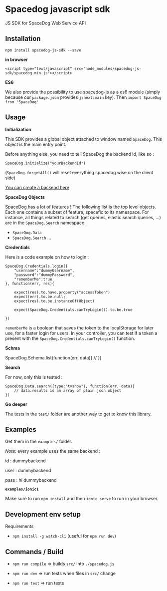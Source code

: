 # Spacedog javascript sdk

JS SDK for SpaceDog Web Service API

Installation
---

`npm install spacedog-js-sdk --save`

**in browser**

`<script type="text/javascript" src="node_modules/spacedog-js-sdk/spacedog.min.js"></script>`

**ES6**

We also provide the possibility to use spacedog-js as a es6 module (simply because our `package.json` provides `jsnext:main` key). Then `import SpaceDog from 'SpaceDog'`


Usage
---

**Initialization**

This SDK provides a global object attached to window named `SpaceDog`. This object is the main entry point.

Before anything else, you need to tell SpaceDog the backend id, like so :

`SpaceDog.initialize("yourBackendId")`

(`SpaceDog.forgetAll()` will reset everything spacedog wise on the client side)

[You can create a backend here](https://cockpit.spacedog.io/sign-up.html)

**SpaceDog Objects**

SpaceDog has a lot of features ! The following list is the top level objects. Each one contains a subset of feature, specefic to its namespace. For instance, all things related to search (get queries, elastic search queries, ...) are in the `SpaceDog.Search` namespace.

  - `SpaceDog.Data`
  - `SpaceDog.Search`
  ...

**Credentials**

Here is a code example on how to login :

    SpaceDog.Credentials.login({
        "username":"dummyUsername",
        "password":"dummyPassword",
        "rememberMe":true
    }, function(err, res){

        expect(res).to.have.property("accessToken")
        expect(err).to.be.null;
        expect(res).to.be.instanceOf(Object)

        expect(SpaceDog.Credentials.canTryLogin()).to.be.true

    })

`rememberMe` is a boolean that saves the token to the localStorage for later use, for a faster login for users. In your controller, you can test if a token a present with the `SpaceDog.Credentials.canTryLogin()` function.

**Schma**

  SpaceDog.Schema.list(function(err, data){
    // 
  })

**Search**

For now, only this is tested :

    SpaceDog.Data.search({type:"tvshow"}, function(err, data){
        // data.results is an array of plain json object
    })


**Go deeper**

The tests in the `test/` folder are another way to get to know this library.


Examples
---

Get them in the `examples/` folder.

*Note:* every example uses the same backend :

  id : dummybackend

  user : dummybackend

  pass : hi dummybackend

**`examples/ionic1`**

Make sure to run `npm install` and then `ionic serve` to run in your browser.

Development env setup
---

Requirements

- `npm install -g watch-cli` (useful for `npm run dev`)


Commands / Build
---

- `npm run compile` => builds `src/` into `./spacedog.js`

- `npm run dev` => run tests when files in `src/` change

- `npm run test` => run tests

